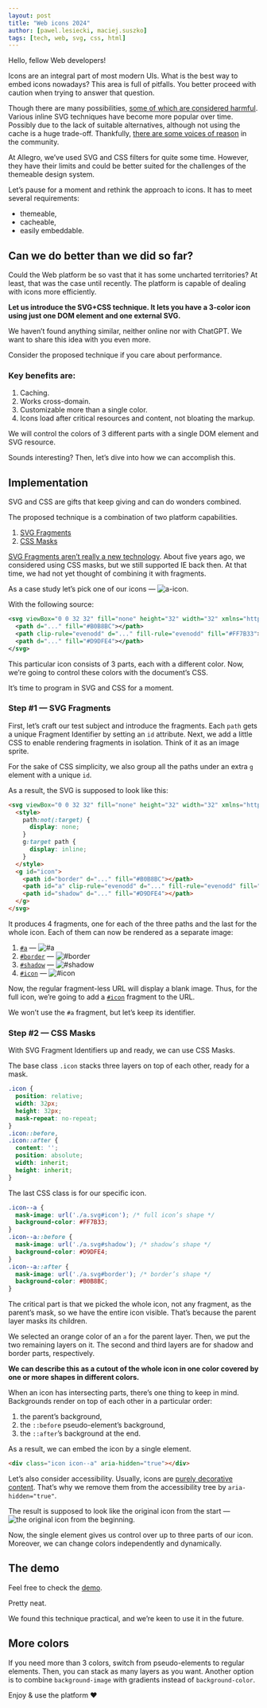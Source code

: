 ```yaml
---
layout: post
title: "Web icons 2024"
author: [pawel.lesiecki, maciej.suszko]
tags: [tech, web, svg, css, html]
---
```

Hello, fellow Web developers!

Icons are an integral part of most modern UIs.
What is the best way to embed icons nowadays?
This area is full of pitfalls. 
You better proceed with caution when trying to answer that question.

Though there are many possibilities, [some of which are considered harmful](https://twitter.com/_developit/status/1382838799420514317).
Various inline SVG techniques have become more popular over time. Possibly due to the lack of suitable alternatives, although not using the cache is a huge trade-off.
Thankfully, [there are some voices of reason](https://twitter.com/getifyX/status/1720810762409566459) in the community.

At Allegro, we’ve used SVG and CSS filters for quite some time.
However, they have their limits and could be better suited for the challenges of the themeable design system.

Let’s pause for a moment and rethink the approach to icons.
It has to meet several requirements:
- themeable,
- cacheable, 
- easily embeddable.

## Can we do better than we did so far?

Could the Web platform be so vast that it has some uncharted territories?
At least, that was the case until recently. 
The platform is capable of dealing with icons more efficiently.

**Let us introduce the SVG+CSS technique. It lets you have a 3-color icon using just one DOM element and one external SVG.**

We haven’t found anything similar, neither online nor with ChatGPT. We want to share this idea with you even more.

Consider the proposed technique if you care about performance.

### Key benefits are:

1. Caching.
2. Works cross-domain.
3. Customizable more than a single color.
4. Icons load after critical resources and content, not bloating the markup.

We will control the colors of 3 different parts with a single DOM element and SVG resource.

Sounds interesting? Then, let’s dive into how we can accomplish this.

## Implementation

SVG and CSS are gifts that keep giving and can do wonders combined.

The proposed technique is a combination of two platform capabilities.
1. [SVG Fragments](https://css-tricks.com/svg-fragment-identifiers-work/)
2. [CSS Masks](https://developer.mozilla.org/en-US/docs/Web/CSS/mask-image)

[SVG Fragments aren’t really a new technology](https://caniuse.com/svg-fragment).
About five years ago, we considered using CSS masks, but we still supported IE back then.
At that time, we had not yet thought of combining it with fragments.

As a case study let’s pick one of our icons — ![a-icon](https://a.allegroimg.com/original/34bbe1/2be1acde4b8aa1b2a255d958fd59/illustration-allego-in-circle-big-db0c91e439).

With the following source:

```svg
<svg viewBox="0 0 32 32" fill="none" height="32" width="32" xmlns="http://www.w3.org/2000/svg">
  <path d="..." fill="#B0B8BC"></path>
  <path clip-rule="evenodd" d="..." fill-rule="evenodd" fill="#FF7B33"></path>
  <path d="..." fill="#D9DFE4"></path>
</svg>
```

This particular icon consists of 3 parts, each with a different color.
Now, we’re going to control these colors with the document’s CSS.

It’s time to program in SVG and CSS for a moment.

### Step #1 — SVG Fragments

First, let’s craft our test subject and introduce the fragments.
Each `path` gets a unique Fragment Identifier by setting an `id` attribute.
Next, we add a little CSS to enable rendering fragments in isolation. Think of it as an image sprite.

For the sake of CSS simplicity, we also group all the paths under an extra `g` element with a unique `id`.

As a result, the SVG is supposed to look like this:

```html
<svg viewBox="0 0 32 32" fill="none" height="32" width="32" xmlns="http://www.w3.org/2000/svg">
  <style>
    path:not(:target) {
      display: none;
    }
    g:target path {
      display: inline;
    }
  </style>
  <g id="icon">
    <path id="border" d="..." fill="#B0B8BC"></path>
    <path id="a" clip-rule="evenodd" d="..." fill-rule="evenodd" fill="#FF7B33"></path>
    <path id="shadow" d="..." fill="#D9DFE4"></path>
  </g>
</svg>
```

It produces 4 fragments, one for each of the three paths and the last for the whole icon. Each of them can now be rendered as a separate image:

1. [`#a`](https://a.allegroimg.com/original/34901c/db3b33c5488eb13bc5244e215953/illustration-allego-in-circle-big-ab3336c0b3#a) — ![`#a`](https://a.allegroimg.com/original/34901c/db3b33c5488eb13bc5244e215953/illustration-allego-in-circle-big-ab3336c0b3#a)
2. [`#border`](https://a.allegroimg.com/original/34901c/db3b33c5488eb13bc5244e215953/illustration-allego-in-circle-big-ab3336c0b3#border) — ![`#border`](https://a.allegroimg.com/original/34901c/db3b33c5488eb13bc5244e215953/illustration-allego-in-circle-big-ab3336c0b3#border)
3. [`#shadow`](https://a.allegroimg.com/original/34901c/db3b33c5488eb13bc5244e215953/illustration-allego-in-circle-big-ab3336c0b3#shadow) — ![`#shadow`](https://a.allegroimg.com/original/34901c/db3b33c5488eb13bc5244e215953/illustration-allego-in-circle-big-ab3336c0b3#shadow)
4. [`#icon`](https://a.allegroimg.com/original/34901c/db3b33c5488eb13bc5244e215953/illustration-allego-in-circle-big-ab3336c0b3#icon) — ![`#icon`](https://a.allegroimg.com/original/34901c/db3b33c5488eb13bc5244e215953/illustration-allego-in-circle-big-ab3336c0b3#icon)

Now, the regular fragment-less URL will display a blank image.
Thus, for the full icon, we’re going to add a [`#icon`](https://a.allegroimg.com/original/34901c/db3b33c5488eb13bc5244e215953/illustration-allego-in-circle-big-ab3336c0b3#icon) fragment to the URL.

We won’t use the `#a` fragment, but let’s keep its identifier.

### Step #2 — CSS Masks

With SVG Fragment Identifiers up and ready, we can use CSS Masks.

The base class `.icon` stacks three layers on top of each other, ready for a mask.

```css
.icon {
  position: relative;
  width: 32px;
  height: 32px;
  mask-repeat: no-repeat;
}
.icon::before,
.icon::after {
  content: '';
  position: absolute;
  width: inherit;
  height: inherit;
}
```

The last CSS class is for our specific icon.

```css
.icon--a {
  mask-image: url('./a.svg#icon'); /* full icon’s shape */
  background-color: #FF7B33;
}
.icon--a::before {
  mask-image: url('./a.svg#shadow'); /* shadow’s shape */
  background-color: #D9DFE4;
}
.icon--a::after {
  mask-image: url('./a.svg#border'); /* border’s shape */
  background-color: #B0B8BC;
}
```

The critical part is that we picked the whole icon, not any fragment, as the parent’s mask, so we have the entire icon visible. 
That’s because the parent layer masks its children.

We selected an orange color of an `a` for the parent layer.
Then, we put the two remaining layers on it.
The second and third layers are for shadow and border parts, respectively.

**We can describe this as a cutout of the whole icon in one color covered by one or more shapes in different colors.**

When an icon has intersecting parts, there’s one thing to keep in mind. 
Backgrounds render on top of each other in a particular order:
1. the parent’s background,
2. the `::before` pseudo-element’s background,
3. the `::after`’s background at the end.

As a result, we can embed the icon by a single element.

```html
<div class="icon icon--a" aria-hidden="true"></div>
```

Let’s also consider accessibility.
Usually, icons are [purely decorative content](https://developer.mozilla.org/en-US/docs/Web/Accessibility/ARIA/Attributes/aria-hidden#description).
That’s why we remove them from the accessibility tree by `aria-hidden="true"`.

The result is supposed to look like the original icon from the start —![the original icon from the beginning](https://a.allegroimg.com/original/34bbe1/2be1acde4b8aa1b2a255d958fd59/illustration-allego-in-circle-big-db0c91e439).

Now, the single element gives us control over up to three parts of our icon.
Moreover, we can change colors independently and dynamically.

## The demo
Feel free to check the [demo](https://three-colors-one-element-icon.plesiecki.repl.co/).

Pretty neat.

We found this technique practical, and we’re keen to use it in the future.

## More colors
If you need more than 3 colors, switch from pseudo-elements to regular elements. Then, you can stack as many layers as you want. 
Another option is to combine `background-image` with gradients instead of `background-color`.

Enjoy & use the platform ❤️
